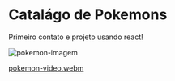 # Catalágo de Pokemons
Primeiro contato e projeto usando react!

![pokemon-imagem](https://user-images.githubusercontent.com/91286117/222188032-525d8419-7d05-4e8d-9c46-24363ca25294.png)

[pokemon-video.webm](https://user-images.githubusercontent.com/91286117/222188172-d9430edd-ee10-4c87-923c-2187286c639c.webm)
